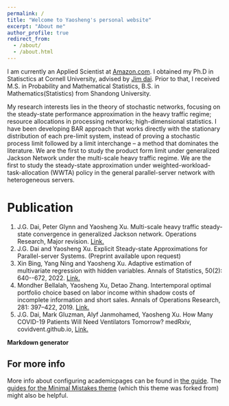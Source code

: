```yaml
---
permalink: /
title: "Welcome to Yaosheng's personal website"
excerpt: "About me"
author_profile: true
redirect_from: 
  - /about/
  - /about.html
---
```


I am currently an Applied Scientist at [Amazon.com](amazon.com). I obtained my Ph.D in Statisctics at Cornell University, advised by [Jim dai](https://people.orie.cornell.edu/jdai/). Prior to that, I received M.S. in Probability and Mathematical Statistics, B.S. in Mathematics(Statistics) from Shandong University. 

My research interests lies in the theory of stochastic networks, focusing on the steady-state performance approximation in the heavy traffic regime; resource allocations in processing networks; high-dimensional statistics. I have been developing BAR approach that works directly with the stationary distribution of each pre-limit system, instead of proving a stochastic process limit followed by a limit interchange – a method that dominates the literature. We are the first to study the product form limit under generalized Jackson Network under the multi-scale heavy traffic regime. We are the first to study the steady-state approximation under weighted-workload-task-allocation (WWTA) policy in the general parallel-server network with heterogeneous servers. 

Publication
======
1. J.G. Dai, Peter Glynn and Yaosheng Xu. Multi-scale heavy traffic steady-state convergence in generalized Jackson network. Operations Research, Major revision.  [Link.](https://arxiv.org/abs/2304.01499)
1. J.G. Dai and Yaosheng Xu. Explicit Steady-state Approximations for Parallel-server Systems. 
		(Preprint available upon request) 
1. Xin Bing, Yang Ning and Yaosheng Xu. Adaptive estimation of multivariate regression with hidden variables. Annals of Statistics, 50(2): 640--672, 2022. [Link.](https://projecteuclid.org/journals/annals-of-statistics/volume-50/issue-2/Adaptive-estimation-in-multivariate-response-regression-with-hidden-variables/10.1214/21-AOS2059.short)
1. Mondher Bellalah, Yaosheng Xu, Detao Zhang. Intertemporal optimal portfolio choice based on labor income within shadow costs of incomplete information and short sales. Annals of Operations Research, 281: 397–422, 2019. [Link.](https://link.springer.com/article/10.1007/s10479-018-2901-4)	
1. J.G. Dai, Mark Gluzman, Alyf Janmohamed, Yaosheng Xu. 
		How Many COVID-19 Patients Will Need Ventilators Tomorrow? medRxiv, covidvent.github.io, [Link.](https://www.medrxiv.org/content/10.1101/2020.05.18.20105783v2.full)


**Markdown generator**



For more info
------
More info about configuring academicpages can be found in [the guide](https://academicpages.github.io/markdown/). The [guides for the Minimal Mistakes theme](https://mmistakes.github.io/minimal-mistakes/docs/configuration/) (which this theme was forked from) might also be helpful.
